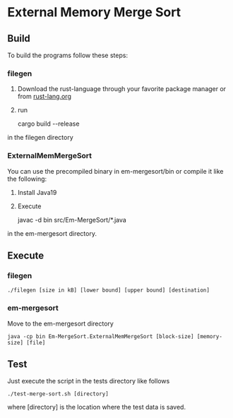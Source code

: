 # External Memory Merge Sort

## Build

To build the programs follow these steps:

### filegen

1. Download the rust-language through your favorite package manager or from [rust-lang.org](rust-lang.org)

2. run 

    cargo build --release

in the filegen directory

### ExternalMemMergeSort

You can use the precompiled binary in em-mergesort/bin or compile it like the following:

1. Install Java19

2. Execute 

    javac -d bin src/Em-MergeSort/*.java

in the em-mergesort directory.


## Execute

### filegen

    ./filegen [size in kB] [lower bound] [upper bound] [destination]

### em-mergesort

Move to the em-mergesort directory

    java -cp bin Em-MergeSort.ExternalMemMergeSort [block-size] [memory-size] [file]

## Test

Just execute the script in the tests directory like follows

    ./test-merge-sort.sh [directory]

where [directory] is the location where the test data is saved.
